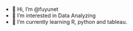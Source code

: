 - 👋 Hi, I’m @fuyunet
- 👀 I’m interested in Data Analyzing
- 🌱 I’m currently learning R, python and tableau.

<!---
fuyunet/fuyunet is a ✨ special ✨ repository because its `README.md` (this file) appears on your GitHub profile.
You can click the Preview link to take a look at your changes.
--->
